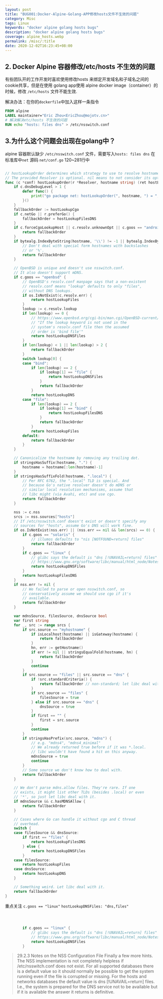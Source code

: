 ```yaml
---
layout: post
title: "BUG001:Docker-Alpine-Golang-APP修改hosts文件不生效的问题"
category: Misc
tags: Linux
keywords: "docker alpine golang hosts bugs"
description: "docker alpine golang hosts bugs"
coverage: alpine_hosts.webp
permalink: /misc/:title
date: 2020-12-02T16:23:45+08:00
---
```


## 2. Docker Alpine 容器修改/etc/hosts 不生效的问题

有些团队开的工作开发时喜欢使用修改hosts 来绑定开发域名和子域名之间的cookie共享，但是在使用 golang app使用 alpine docker image（container）的时候，修改 `/etc/hosts` 文件不能生效.

解决办法：在你的`dockerfile`中加入这样一条指令

```dockerfile
FROM alpine
LABEL maintainer="Eric Zhou<EricZhou@mojotv.cn>"
# 解决解决etc/hosts 不生效的问题
RUN echo "hosts: files dns" > /etc/nsswitch.conf
```

## 3.为什么这个问题会出现在golang中？

alpine 容器默认缺少 `/etc/nsswitch.conf` 文件，需要写入`hosts: files dns`
在标准库中`net` 源码 `net/conf.go` 120~281行中

```go

// hostLookupOrder determines which strategy to use to resolve hostname.
// The provided Resolver is optional. nil means to not consider its options.
func (c *conf) hostLookupOrder(r *Resolver, hostname string) (ret hostLookupOrder) {
	if c.dnsDebugLevel > 1 {
		defer func() {
			print("go package net: hostLookupOrder(", hostname, ") = ", ret.String(), "\n")
		}()
	}
	fallbackOrder := hostLookupCgo
	if c.netGo || r.preferGo() {
		fallbackOrder = hostLookupFilesDNS
	}
	if c.forceCgoLookupHost || c.resolv.unknownOpt || c.goos == "android" {
		return fallbackOrder
	}
	if bytealg.IndexByteString(hostname, '\\') != -1 || bytealg.IndexByteString(hostname, '%') != -1 {
		// Don't deal with special form hostnames with backslashes
		// or '%'.
		return fallbackOrder
	}

	// OpenBSD is unique and doesn't use nsswitch.conf.
	// It also doesn't support mDNS.
	if c.goos == "openbsd" {
		// OpenBSD's resolv.conf manpage says that a non-existent
		// resolv.conf means "lookup" defaults to only "files",
		// without DNS lookups.
		if os.IsNotExist(c.resolv.err) {
			return hostLookupFiles
		}
		lookup := c.resolv.lookup
		if len(lookup) == 0 {
			// https://www.openbsd.org/cgi-bin/man.cgi/OpenBSD-current/man5/resolv.conf.5
			// "If the lookup keyword is not used in the
			// system's resolv.conf file then the assumed
			// order is 'bind file'"
			return hostLookupDNSFiles
		}
		if len(lookup) < 1 || len(lookup) > 2 {
			return fallbackOrder
		}
		switch lookup[0] {
		case "bind":
			if len(lookup) == 2 {
				if lookup[1] == "file" {
					return hostLookupDNSFiles
				}
				return fallbackOrder
			}
			return hostLookupDNS
		case "file":
			if len(lookup) == 2 {
				if lookup[1] == "bind" {
					return hostLookupFilesDNS
				}
				return fallbackOrder
			}
			return hostLookupFiles
		default:
			return fallbackOrder
		}
	}

	// Canonicalize the hostname by removing any trailing dot.
	if stringsHasSuffix(hostname, ".") {
		hostname = hostname[:len(hostname)-1]
	}
	if stringsHasSuffixFold(hostname, ".local") {
		// Per RFC 6762, the ".local" TLD is special. And
		// because Go's native resolver doesn't do mDNS or
		// similar local resolution mechanisms, assume that
		// libc might (via Avahi, etc) and use cgo.
		return fallbackOrder
	}

	nss := c.nss
	srcs := nss.sources["hosts"]
	// If /etc/nsswitch.conf doesn't exist or doesn't specify any
	// sources for "hosts", assume Go's DNS will work fine.
	if os.IsNotExist(nss.err) || (nss.err == nil && len(srcs) == 0) {
		if c.goos == "solaris" {
			// illumos defaults to "nis [NOTFOUND=return] files"
			return fallbackOrder
		}
		if c.goos == "linux" {
			// glibc says the default is "dns [!UNAVAIL=return] files"
			// https://www.gnu.org/software/libc/manual/html_node/Notes-on-NSS-Configuration-File.html.
			return hostLookupDNSFiles
		}
		return hostLookupFilesDNS
	}
	if nss.err != nil {
		// We failed to parse or open nsswitch.conf, so
		// conservatively assume we should use cgo if it's
		// available.
		return fallbackOrder
	}

	var mdnsSource, filesSource, dnsSource bool
	var first string
	for _, src := range srcs {
		if src.source == "myhostname" {
			if isLocalhost(hostname) || isGateway(hostname) {
				return fallbackOrder
			}
			hn, err := getHostname()
			if err != nil || stringsEqualFold(hostname, hn) {
				return fallbackOrder
			}
			continue
		}
		if src.source == "files" || src.source == "dns" {
			if !src.standardCriteria() {
				return fallbackOrder // non-standard; let libc deal with it.
			}
			if src.source == "files" {
				filesSource = true
			} else if src.source == "dns" {
				dnsSource = true
			}
			if first == "" {
				first = src.source
			}
			continue
		}
		if stringsHasPrefix(src.source, "mdns") {
			// e.g. "mdns4", "mdns4_minimal"
			// We already returned true before if it was *.local.
			// libc wouldn't have found a hit on this anyway.
			mdnsSource = true
			continue
		}
		// Some source we don't know how to deal with.
		return fallbackOrder
	}

	// We don't parse mdns.allow files. They're rare. If one
	// exists, it might list other TLDs (besides .local) or even
	// '*', so just let libc deal with it.
	if mdnsSource && c.hasMDNSAllow {
		return fallbackOrder
	}

	// Cases where Go can handle it without cgo and C thread
	// overhead.
	switch {
	case filesSource && dnsSource:
		if first == "files" {
			return hostLookupFilesDNS
		} else {
			return hostLookupDNSFiles
		}
	case filesSource:
		return hostLookupFiles
	case dnsSource:
		return hostLookupDNS
	}

	// Something weird. Let libc deal with it.
	return fallbackOrder
}
```

重点关注  `c.goos == "linux"` `hostLookupDNSFiles: "dns,files"`

```go
	


		if c.goos == "linux" {
			// glibc says the default is "dns [!UNAVAIL=return] files"
			// https://www.gnu.org/software/libc/manual/html_node/Notes-on-NSS-Configuration-File.html.
			return hostLookupDNSFiles
		}


```

> 29.2.3 Notes on the NSS Configuration File
> Finally a few more hints. The NSS implementation is not completely helpless if /etc/nsswitch.conf does not exist. For all supported databases there is a default value so it should
> normally be possible to get the system running even if the file is corrupted or missing.
> For the hosts and networks databases the default value is dns [!UNAVAIL=return] files. I.e., the system is prepared for the DNS service not to be available but if it is available
> the answer it returns is definitive.

